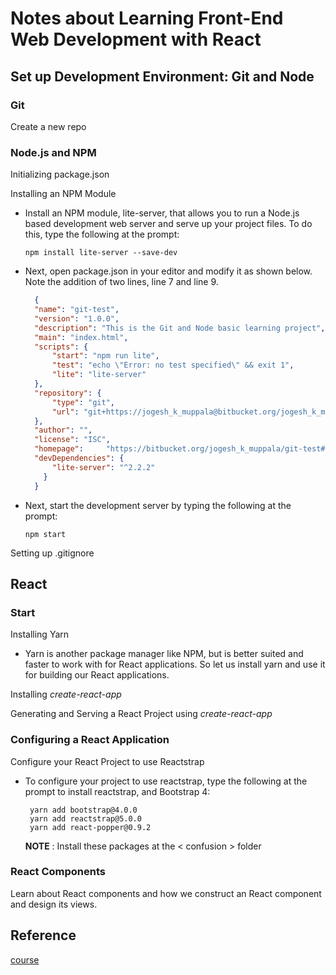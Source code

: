 # Notes about Learning Front-End Web Development with React

## Set up Development Environment: Git and Node

### Git

Create a new repo

### Node.js and NPM

Initializing package.json
  
Installing an NPM Module

* Install an NPM module, lite-server, that allows you to run a Node.js based development web server and serve up your project files. To do this, type the following at the prompt:
    
    `npm install lite-server --save-dev`
* Next, open package.json in your editor and modify it as shown below. Note the addition of two lines, line 7 and line 9.
  
  ```json
    {
    "name": "git-test",
    "version": "1.0.0",
    "description": "This is the Git and Node basic learning project",
    "main": "index.html",
    "scripts": {
        "start": "npm run lite",
        "test": "echo \"Error: no test specified\" && exit 1",
        "lite": "lite-server"
    },
    "repository": {
        "type": "git",
        "url": "git+https://jogesh_k_muppala@bitbucket.org/jogesh_k_muppala/git-test.git"
    },
    "author": "",
    "license": "ISC",
    "homepage":     "https://bitbucket.org/jogesh_k_muppala/git-test#readme",
    "devDependencies": {
        "lite-server": "^2.2.2"
      }
    }
  ```

* Next, start the development server by typing the following at the prompt:
    
    `npm start`

Setting up .gitignore

## React

### Start

Installing Yarn

* Yarn is another package manager like NPM, but is better suited and faster to work with for React applications. So let us install yarn and use it for building our React applications.
  
Installing *create-react-app*

Generating and Serving a React Project using *create-react-app*

### Configuring a React Application

Configure your React Project to use Reactstrap

* To configure your project to use reactstrap, type the following at the prompt to install reactstrap, and Bootstrap 4:
  
  ```
   yarn add bootstrap@4.0.0
   yarn add reactstrap@5.0.0
   yarn add react-popper@0.9.2
  ```

    **NOTE** : Install these packages at the < confusion > folder

### React Components

Learn about React components and how we construct an React component and design its views.

## Reference

[course](https://www.coursera.org/learn/front-end-react/home/welcome)